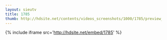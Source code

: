 ```yaml
---
layout: sieutv
title: 1785
thumb: http://hdsite.net/contents/videos_screenshots/1000/1785/preview_360p.mp4.jpg
---
```

{% include iframe src='http://hdsite.net/embed/1785' %}
 
